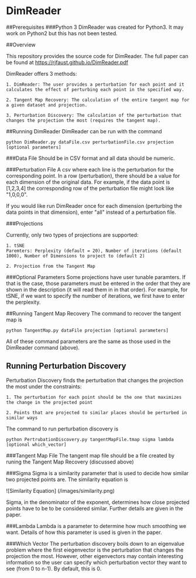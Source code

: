 # DimReader

##Prerequisites
###Python 3
DimReader was created for Python3.  It may work on Python2 but this has not been tested. 

##Overview

This repository provides the source code for DimReader.  The full paper can be found at https://rjfaust.github.io/DimReader.pdf

DimReader offers 3 methods:
    
    1. DimReader: The user provides a perturbation for each point and it calculates the effect of perturbing each point in the specified way.

    2. Tangent Map Recovery: The calculation of the entire tangent map for a given dataset and projection.

    3. Perturbation Discovery: The calculation of the perturbation that changes the projection the most (requires the tangent map).

##Running DimReader
DimReader can be run with the command

```
python DimReader.py dataFile.csv perturbationFile.csv projection [optional parameters]
```

###Data File
 Should be in CSV format and all data should be numeric.

###Perturbation File
 A csv where each line is the perturbation for the corresponding point.  In a row (perturbation), there should be a value for each dimension of the original data.  For example, if the data point is [1,2,3,4] the corresponding row of the perturbation file might look like "1,0,0,0".

If you would like run DimReader once for each dimension (perturbing the data points in that dimension), enter "all" instead of a perturbation file.

###Projections


Currently, only two types of projections are supported:

    1. tSNE 
    Paremters: Perplexity (default = 20), Number of iterations (default 1000), Number of Dimensions to project to (default 2)

    2. Projection from the Tangent Map 


###Optional Parameters
Some projections have user tunable paramters. If that is the case, those parameters must be entered in the order that they are shown in the description (it will read them in in that order).  For example, for tSNE, if we want to specify the number of iterations, we first have to enter the perplexity. 




##Running Tangent Map Recovery
The command to recover the tangent map is

```
python TangentMap.py dataFile projection [optional parameters]
```

All of these command parameters are the same as those used in the DimReader command (above). 


## Running Perturbation Discovery
Perturbation Discovery finds the perturbation that changes the projection the most under the constraints:

    1. The perturbation for each point should be the one that maximizes the change in the projected point

    2. Points that are projected to similar places should be perturbed in similar ways



The command to run perturbation discovery is 

```
python PertrubationDiscovery.py tangentMapFile.tmap sigma lambda [optional which_vector]
```

###Tangent Map File
The tangent map file should be a file created by runing the Tangent Map Recovery (discussed above)

###Sigma
Sigma is a similarity parameter that is used to decide how similar two projected points are.  The similarity equation is

![Similarity Equation] (/images/similarity.png)

Sigma, in the denominator of the exponent, determines how close projected points have to be to be considered similar. Further details are given in the paper.

###Lambda
Lambda is a parameter to determine how much smoothing we want.  Details of how this parameter is used is given in the paper. 

###Which Vector
The perturbation discovery boils down to an eigenvalue problem where the first eiegenvector is the perturbation that changes the projection the most. However, other eigenvectors may contain interesting information so the user can specify which perturbation vector they want to see (from 0 to n-1). By default, this is 0. 





 
